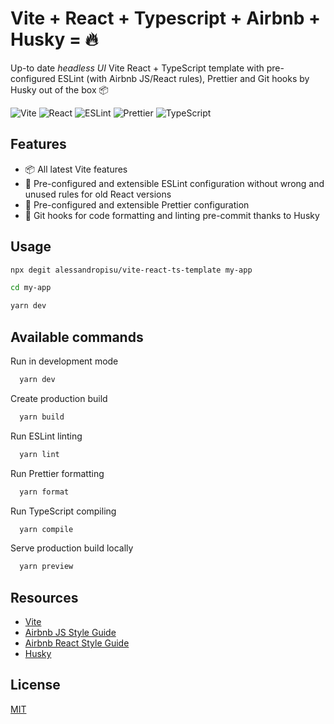 # Vite + React + Typescript + Airbnb + Husky = 🔥

Up-to date _headless UI_ Vite React + TypeScript template with pre-configured ESLint (with Airbnb JS/React rules), Prettier and Git hooks by Husky out of the box 📦

![Vite](https://img.shields.io/badge/Vite-B73BFE?style=for-the-badge&logo=vite&logoColor=FFD62E)
![React](https://img.shields.io/badge/React-20232A?style=for-the-badge&logo=react&logoColor=61DAFB)
![ESLint](https://img.shields.io/badge/eslint-3A33D1?style=for-the-badge&logo=eslint&logoColor=white)
![Prettier](https://img.shields.io/badge/prettier-1A2C34?style=for-the-badge&logo=prettier&logoColor=F7BA3E)
![TypeScript](https://img.shields.io/badge/TypeScript-007ACC?style=for-the-badge&logo=typescript&logoColor=white)

## Features

- 📦 All latest Vite features
- 🔎 Pre-configured and extensible ESLint configuration without wrong and unused rules for old React versions
- 💅 Pre-configured and extensible Prettier configuration
- 🔬 Git hooks for code formatting and linting pre-commit thanks to Husky

## Usage

```bash
npx degit alessandropisu/vite-react-ts-template my-app

cd my-app

yarn dev
```

## Available commands

Run in development mode

```bash
  yarn dev
```

Create production build

```bash
  yarn build
```

Run ESLint linting

```bash
  yarn lint
```

Run Prettier formatting

```bash
  yarn format
```

Run TypeScript compiling

```bash
  yarn compile
```

Serve production build locally

```bash
  yarn preview
```

## Resources

- [Vite](https://github.com/vitejs/vite)
- [Airbnb JS Style Guide](https://github.com/airbnb/javascript)
- [Airbnb React Style Guide](https://github.com/airbnb/javascript/tree/master/react)
- [Husky](https://github.com/typicode/husky)

## License

[MIT](https://choosealicense.com/licenses/mit/)
